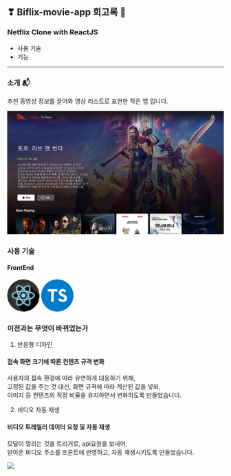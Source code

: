## ❣ Biflix-movie-app 회고록 🧐

### Netflix Clone with ReactJS

- 사용 기술
- 기능

---

### 소개 📬

추천 동영상 정보를 끌어와 영상 리스트로 표현한 작은 앱 입니다.</br>

<p>
  <img src="./read_src/read_img/intro.png" width="600">
</p>

### 사용 기술

#### FrontEnd

<p>
<img src="./read_src/tech_icon/React.png" width="75" height="75"/>
<img src="./read_src/tech_icon/typescript_ps.png" width="75" height="75"/>
</p>

### 이전과는 무엇이 바뀌었는가

1. 반응형 디자인

#### 접속 화면 크기에 따른 컨텐츠 규격 변화

사용자의 접속 환경에 따라 유연하게 대응하기 위해,</br>
고정된 값을 주는 것 대신, 화면 규격에 따라 계산된 값을 넣되,</br>
이미지 등 컨텐츠의 적정 비율을 유지하면서 변화하도록 만들었습니다.

2. 비디오 자동 재생

#### 비디오 트레일러 데이터 요청 및 자동 재생

모달이 열리는 것을 트리거로, api요청을 보내어,</br>
받아온 비디오 주소를 프론트에 반영하고, 자동 재생시키도록 만들었습니다.

<img src="./read_src/read_img/trailer.gif" width="600">
